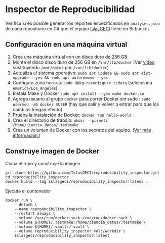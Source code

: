 # Inspector de Reproducibilidad

Verifica si es posible generar los reportes especificados en `analyses.json` de cada repositorio en
Git que el equipo [IslasGECI](https://bitbucket.org/IslasGECI/) tiene en Bitbucket.

## Configuración en una máquina virtual

1. Crea una máquina virtual con un disco duro de 256 GB
1. Monta el disco disco duro de 256 GB en `/var/lib/docker` (Ver
   [video](https://youtu.be/jeXFCM9DYNo) sustituyendo `/mnt/datos` por `/var/lib/docker`)
1. Actualiza el sistema operativo: `sudo apt update && sudo apt dist-upgrade --yes && sudo apt
   autoremove --yes`
1. Configura zona horaria: `sudo dpkg-reconfigure tzdata` (selecciona `America/Los_Angeles`)
1. Instala Make y Docker `sudo apt install --yes make docker.io`
1. Agrega usuario al grupo `docker` para correr Docker sin sudo : `sudo usermod -aG docker $USER`
   (hay que salir y volver a entrar para que los cambios tengan efecto)
1. Prueba la instalación de Docker: `docker run hello-world`
1. Crea el directorio de trabajo: `mkdir --parents /home/ciencia_datos/.testmake`
1. Crea un volumen de Docker con los secretos del equipo. ([Ver más
   información.](https://docs.google.com/document/d/1lY7ycXs4J8wp1OyJCmPsvfB7YdQqscqL52cIZxBP6Rw/edit?usp=sharing))

## Construye imagen de Docker

Clona el repo y construye la imagen

```shell
git clone https://github.com/IslasGECI/reproducibility_inspector.git
cd reproducibility_inspector
docker build --tag islasgeci/reproducibility_inspector:latest .
```

Ejecuta el contenedor

```shell
docker run \
    --detach \
    --name reproducibility_inspector \
    --restart always \
    --volume /var/run/docker.sock:/var/run/docker.sock \
    --volume ${HOME}/.testmake:/home/ciencia_datos/.testmake \
    --volume ${HOME}/.vault:/.vault \
    --volume reproducibility_inspector_vol:/workdir \
    islasgeci/reproducibility_inspector:latest
```
